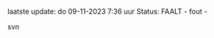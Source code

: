 laatste update: 
do 09-11-2023  7:36   uur 
Status: FAALT - fout - 
<div class="service R">svn</div>